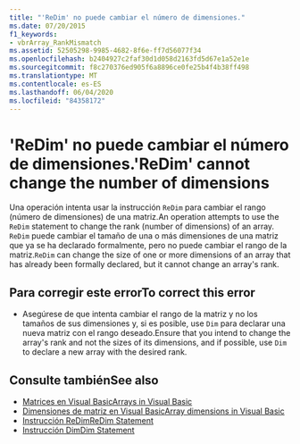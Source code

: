 ```yaml
---
title: "'ReDim' no puede cambiar el número de dimensiones."
ms.date: 07/20/2015
f1_keywords:
- vbrArray_RankMismatch
ms.assetid: 52505298-9985-4682-8f6e-ff7d56077f34
ms.openlocfilehash: b2404927c2faf30d1d058d2163fd5d67e1a52e1e
ms.sourcegitcommit: f8c270376ed905f6a8896ce0fe25b4f4b38ff498
ms.translationtype: MT
ms.contentlocale: es-ES
ms.lasthandoff: 06/04/2020
ms.locfileid: "84358172"
---
```

# <a name="redim-cannot-change-the-number-of-dimensions"></a><span data-ttu-id="1073e-102">'ReDim' no puede cambiar el número de dimensiones.</span><span class="sxs-lookup"><span data-stu-id="1073e-102">'ReDim' cannot change the number of dimensions</span></span>
<span data-ttu-id="1073e-103">Una operación intenta usar la instrucción `ReDim` para cambiar el rango (número de dimensiones) de una matriz.</span><span class="sxs-lookup"><span data-stu-id="1073e-103">An operation attempts to use the `ReDim` statement to change the rank (number of dimensions) of an array.</span></span> <span data-ttu-id="1073e-104">`ReDim` puede cambiar el tamaño de una o más dimensiones de una matriz que ya se ha declarado formalmente, pero no puede cambiar el rango de la matriz.</span><span class="sxs-lookup"><span data-stu-id="1073e-104">`ReDim` can change the size of one or more dimensions of an array that has already been formally declared, but it cannot change an array's rank.</span></span>  
  
## <a name="to-correct-this-error"></a><span data-ttu-id="1073e-105">Para corregir este error</span><span class="sxs-lookup"><span data-stu-id="1073e-105">To correct this error</span></span>  
  
- <span data-ttu-id="1073e-106">Asegúrese de que intenta cambiar el rango de la matriz y no los tamaños de sus dimensiones y, si es posible, use `Dim` para declarar una nueva matriz con el rango deseado.</span><span class="sxs-lookup"><span data-stu-id="1073e-106">Ensure that you intend to change the array's rank and not the sizes of its dimensions, and if possible, use `Dim` to declare a new array with the desired rank.</span></span>  
  
## <a name="see-also"></a><span data-ttu-id="1073e-107">Consulte también</span><span class="sxs-lookup"><span data-stu-id="1073e-107">See also</span></span>

- [<span data-ttu-id="1073e-108">Matrices en Visual Basic</span><span class="sxs-lookup"><span data-stu-id="1073e-108">Arrays in Visual Basic</span></span>](../programming-guide/language-features/arrays/index.md)
- [<span data-ttu-id="1073e-109">Dimensiones de matriz en Visual Basic</span><span class="sxs-lookup"><span data-stu-id="1073e-109">Array dimensions in Visual Basic</span></span>](../programming-guide/language-features/arrays/array-dimensions.md)
- [<span data-ttu-id="1073e-110">Instrucción ReDim</span><span class="sxs-lookup"><span data-stu-id="1073e-110">ReDim Statement</span></span>](../language-reference/statements/redim-statement.md)
- [<span data-ttu-id="1073e-111">Instrucción Dim</span><span class="sxs-lookup"><span data-stu-id="1073e-111">Dim Statement</span></span>](../language-reference/statements/dim-statement.md)
